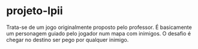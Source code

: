 # projeto-lpii
Trata-se de um jogo originalmente proposto pelo professor. É basicamente um personagem guiado pelo jogador num mapa com inimigos. O desafio é chegar no destino ser pego por qualquer inimigo.
